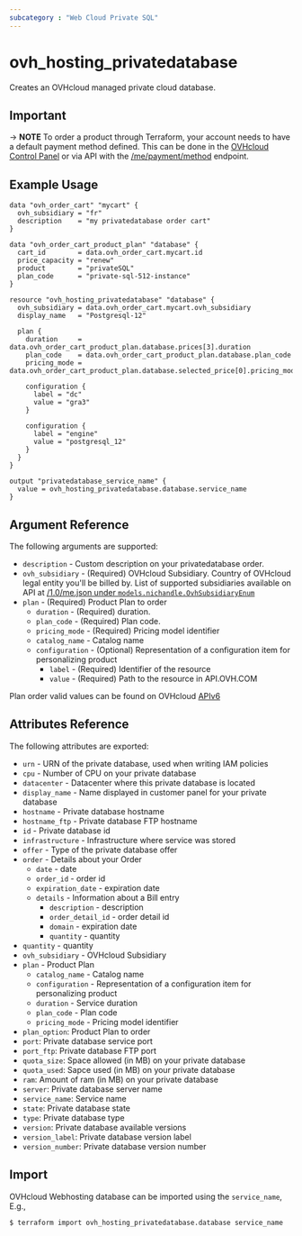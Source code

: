 ```yaml
---
subcategory : "Web Cloud Private SQL"
---
```


# ovh_hosting_privatedatabase

Creates an OVHcloud managed private cloud database.

## Important

-> __NOTE__ To order a product through Terraform, your account needs to have a default payment method defined. This can be done in the [OVHcloud Control Panel](https://www.ovh.com/manager/#/dedicated/billing/payment/method) or via API with the [/me/payment/method](https://api.ovh.com/console/#/me/payment/method~GET) endpoint.

## Example Usage

```hcl
data "ovh_order_cart" "mycart" {
  ovh_subsidiary = "fr"
  description    = "my privatedatabase order cart"
}

data "ovh_order_cart_product_plan" "database" {
  cart_id        = data.ovh_order_cart.mycart.id
  price_capacity = "renew"
  product        = "privateSQL"
  plan_code      = "private-sql-512-instance"
}

resource "ovh_hosting_privatedatabase" "database" {
  ovh_subsidiary = data.ovh_order_cart.mycart.ovh_subsidiary
  display_name   = "Postgresql-12"

  plan {
    duration     = data.ovh_order_cart_product_plan.database.prices[3].duration
    plan_code    = data.ovh_order_cart_product_plan.database.plan_code
    pricing_mode = data.ovh_order_cart_product_plan.database.selected_price[0].pricing_mode

    configuration {
      label = "dc"
      value = "gra3"
    }

    configuration {
      label = "engine"
      value = "postgresql_12"
    }
  }
}

output "privatedatabase_service_name" {
  value = ovh_hosting_privatedatabase.database.service_name
}
```

## Argument Reference

The following arguments are supported:

* `description` - Custom description on your privatedatabase order.
* `ovh_subsidiary` - (Required) OVHcloud Subsidiary. Country of OVHcloud legal entity you'll be billed by. List of supported subsidiaries available on API at [/1.0/me.json under `models.nichandle.OvhSubsidiaryEnum`](https://eu.api.ovh.com/1.0/me.json)
* `plan` - (Required) Product Plan to order
  * `duration` - (Required) duration.
  * `plan_code` - (Required) Plan code.
  * `pricing_mode` - (Required) Pricing model identifier
  * `catalog_name` - Catalog name
  * `configuration` - (Optional) Representation of a configuration item for personalizing product
    * `label` - (Required) Identifier of the resource
    * `value` - (Required) Path to the resource in API.OVH.COM

Plan order valid values can be found on OVHcloud [APIv6](https://api.ovh.com/console/#/hosting/privateDatabase/availableOrderCapacities~GET)

## Attributes Reference

The following attributes are exported:

* `urn` - URN of the private database, used when writing IAM policies
* `cpu` - Number of CPU on your private database
* `datacenter` - Datacenter where this private database is located
* `display_name` - Name displayed in customer panel for your private database
* `hostname` - Private database hostname
* `hostname_ftp` - Private database FTP hostname
* `id` - Private database id
* `infrastructure` - Infrastructure where service was stored
* `offer` - Type of the private database offer
* `order` - Details about your Order
  * `date` - date
  * `order_id` - order id
  * `expiration_date` - expiration date
  * `details` - Information about a Bill entry
    * `description` - description
    * `order_detail_id` - order detail id
    * `domain` - expiration date
    * `quantity` - quantity
* `quantity` - quantity
* `ovh_subsidiary` - OVHcloud Subsidiary
* `plan` - Product Plan
  * `catalog_name` - Catalog name
  * `configuration` - Representation of a configuration item for personalizing product
  * `duration` - Service duration
  * `plan_code` - Plan code
  * `pricing_mode` - Pricing model identifier
* `plan_option`: Product Plan to order
* `port`: Private database service port
* `port_ftp`: Private database FTP port
* `quota_size`: Space allowed (in MB) on your private database
* `quota_used`: Sapce used (in MB) on your private database
* `ram`: Amount of ram (in MB) on your private database
* `server`: Private database server name
* `service_name`: Service name
* `state`: Private database state
* `type`: Private database type
* `version`: Private database available versions
* `version_label`: Private database version label
* `version_number`: Private database version number

## Import

OVHcloud Webhosting database can be imported using the `service_name`, E.g.,

```
$ terraform import ovh_hosting_privatedatabase.database service_name
```
